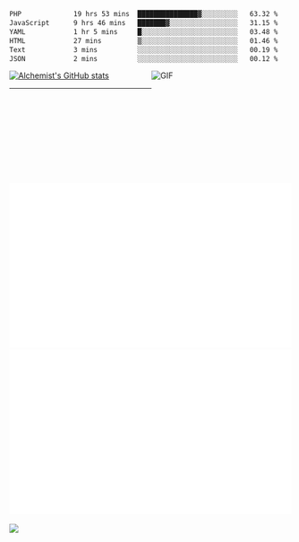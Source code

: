 <!--START_SECTION:waka-->

```text
PHP             19 hrs 53 mins  ███████████████▓░░░░░░░░░   63.32 %
JavaScript      9 hrs 46 mins   ███████▓░░░░░░░░░░░░░░░░░   31.15 %
YAML            1 hr 5 mins     █░░░░░░░░░░░░░░░░░░░░░░░░   03.48 %
HTML            27 mins         ▒░░░░░░░░░░░░░░░░░░░░░░░░   01.46 %
Text            3 mins          ░░░░░░░░░░░░░░░░░░░░░░░░░   00.19 %
JSON            2 mins          ░░░░░░░░░░░░░░░░░░░░░░░░░   00.12 %
```

<!--END_SECTION:waka-->

[![Alchemist's GitHub stats](https://github-readme-stats.vercel.app/api?username=DrMaxis&show_icons=true&theme=outrun&count_private=true)](#)
<img align="right" alt="GIF" src="https://user-images.githubusercontent.com/5355808/139111924-210cc6fa-9fb1-4dac-929d-6324a5836a92.gif" width="250" height="200" />
<hr />

![](https://raw.githubusercontent.com/DrMaxis/github-stats-transparent/output/generated/overview.svg)
![](https://raw.githubusercontent.com/DrMaxis/github-stats-transparent/output/generated/languages.svg)

 
<a href="https://count.getloli.com/"><img src="https://count.getloli.com/get/@:maxis-the-alchemist?theme=rule34"></a>
<!-- https://count.getloli.com/get/@alchemist?theme=rule34 -->
<br>
